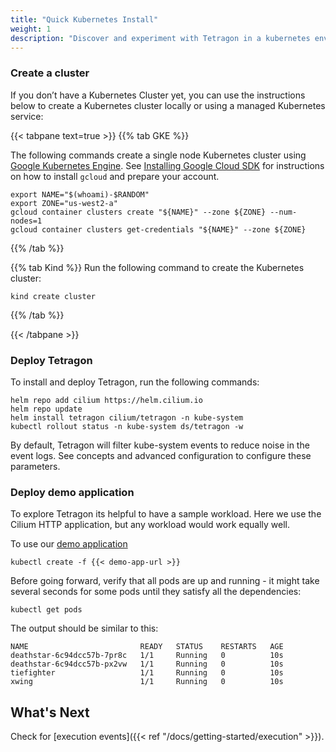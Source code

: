 ```yaml
---
title: "Quick Kubernetes Install"
weight: 1
description: "Discover and experiment with Tetragon in a kubernetes environment"
---
```


### Create a cluster

If you don’t have a Kubernetes Cluster yet, you can use the instructions below
to create a Kubernetes cluster locally or using a managed Kubernetes service:

{{< tabpane text=true >}}
{{% tab GKE %}}

The following commands create a single node Kubernetes cluster using [Google
Kubernetes Engine](https://cloud.google.com/kubernetes-engine). See
[Installing Google Cloud SDK](https://cloud.google.com/sdk/install) for
instructions on how to install `gcloud` and prepare your account.

```shell-session
export NAME="$(whoami)-$RANDOM"
export ZONE="us-west2-a"
gcloud container clusters create "${NAME}" --zone ${ZONE} --num-nodes=1
gcloud container clusters get-credentials "${NAME}" --zone ${ZONE}
```
{{% /tab %}}

{{% tab Kind %}}
Run the following command to create the Kubernetes cluster:

```shell-session
kind create cluster
```
{{% /tab %}}

{{< /tabpane >}}

### Deploy Tetragon

To install and deploy Tetragon, run the following commands:

```shell-session
helm repo add cilium https://helm.cilium.io
helm repo update
helm install tetragon cilium/tetragon -n kube-system
kubectl rollout status -n kube-system ds/tetragon -w
```

By default, Tetragon will filter kube-system events to reduce noise in the
event logs. See concepts and advanced configuration to configure these
parameters.

### Deploy demo application

To explore Tetragon its helpful to have a sample workload. Here we use the Cilium
HTTP application, but any workload would work equally well.

To use our [demo
application](https://docs.cilium.io/en/v1.11/gettingstarted/http/#deploy-the-demo-application)

```shell-session
kubectl create -f {{< demo-app-url >}}
```

Before going forward, verify that all pods are up and running - it might take
several seconds for some pods until they satisfy all the dependencies:

```shell-session
kubectl get pods
```

The output should be similar to this:

```
NAME                         READY   STATUS    RESTARTS   AGE
deathstar-6c94dcc57b-7pr8c   1/1     Running   0          10s
deathstar-6c94dcc57b-px2vw   1/1     Running   0          10s
tiefighter                   1/1     Running   0          10s
xwing                        1/1     Running   0          10s
```

## What's Next

Check for [execution events]({{< ref "/docs/getting-started/execution" >}}).
